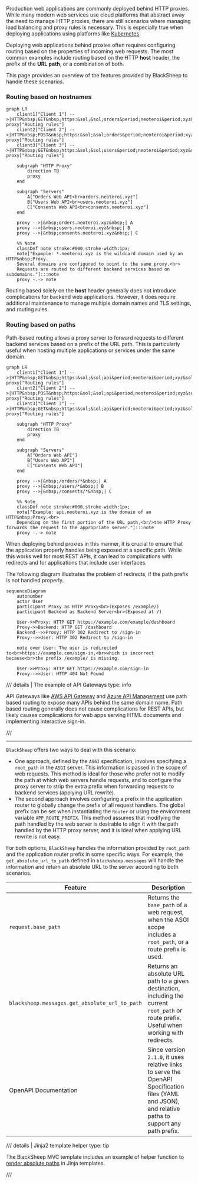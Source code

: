 Production web applications are commonly deployed behind HTTP proxies. While
many modern web services use cloud platforms that abstract away the need to
manage HTTP proxies, there are still scenarios where managing load balancing
and proxy rules is necessary. This is especially true when deploying
applications using platforms like [Kubernetes](https://kubernetes.io/).

Deploying web applications behind proxies often requires configuring routing
based on the properties of incoming web requests. The most common examples
include routing based on the HTTP **host** header, the prefix of the **URL
path**, or a combination of both.

This page provides an overview of the features provided by BlackSheep to handle
these scenarios.

### Routing based on hostnames

```mermaid
graph LR
    client1["Client 1"] -->|HTTP&nbsp;GET&nbsp;https:&sol;&sol;orders&period;neoteroi&period;xyz&sol;order&sol;123| proxy["Routing rules"]
    client2["Client 2"] -->|HTTP&nbsp;POST&nbsp;https:&sol;&sol;orders&period;neoteroi&period;xyz&sol;order| proxy["Routing rules"]
    client3["Client 3"] -->|HTTP&nbsp;GET&nbsp;https:&sol;&sol;users&period;neoteroi&period;xyz&sol;user&sol;123| proxy["Routing rules"]

    subgraph "HTTP Proxy"
        direction TB
        proxy
    end

    subgraph "Servers"
        A["Orders Web API<br>orders.neoteroi.xyz"]
        B["Users Web API<br>users.neoteroi.xyz"]
        C["Consents Web API<br>consents.neoteroi.xyz"]
    end

    proxy -->|&nbsp;orders.neoteroi.xyz&nbsp;| A
    proxy -->|&nbsp;users.neoteroi.xyz&nbsp;| B
    proxy -->|&nbsp;consents.neoteroi.xyz&nbsp;| C

    %% Note
    classDef note stroke:#000,stroke-width:1px;
    note["Example: *.neoteroi.xyz is the wildcard domain used by an HTTP&nbsp;Proxy.
    Several domains are configured to point to the same proxy.<br>
    Requests are routed to different backend services based on subdomains."]:::note
    proxy -.-> note
```

Routing based solely on the **host** header generally does not introduce
complications for backend web applications. However, it does require additional
maintenance to manage multiple domain names and TLS settings, and routing
rules.

### Routing based on paths

Path-based routing allows a proxy server to forward requests to different
backend services based on a prefix of the URL path. This is particularly useful
when hosting multiple applications or services under the same domain.

```mermaid
graph LR
    client1["Client 1"] -->|HTTP&nbsp;GET&nbsp;https:&sol;&sol;api&period;neoteroi&period;xyz&sol;order&sol;123| proxy["Routing rules"]
    client2["Client 2"] -->|HTTP&nbsp;POST&nbsp;https:&sol;&sol;api&period;neoteroi&period;xyz&sol;order| proxy["Routing rules"]
    client3["Client 3"] -->|HTTP&nbsp;GET&nbsp;https:&sol;&sol;api&period;neoteroi&period;xyz&sol;user&sol;123| proxy["Routing rules"]

    subgraph "HTTP Proxy"
        direction TB
        proxy
    end

    subgraph "Servers"
        A["Orders Web API"]
        B["Users Web API"]
        C["Consents Web API"]
    end

    proxy -->|&nbsp;/orders/*&nbsp;| A
    proxy -->|&nbsp;/users/*&nbsp;| B
    proxy -->|&nbsp;/consents/*&nbsp;| C

    %% Note
    classDef note stroke:#000,stroke-width:1px;
    note["Example: api.neoteroi.xyz is the domain of an HTTP&nbsp;Proxy.<br>
    Depending on the first portion of the URL path,<br/>the HTTP Proxy forwards the request to the appropriate server."]:::note
    proxy -.-> note
```

When deploying behind proxies in this manner, it is crucial to ensure that the
application properly handles being exposed at a specific path. While this works
well for most REST APIs, it can lead to complications with redirects and for
applications that include user interfaces.

The following diagram illustrates the problem of redirects, if the path prefix
is not handled properly.

```mermaid
sequenceDiagram
    autonumber
    actor User
    participant Proxy as HTTP Proxy<br>(Exposes /example/)
    participant Backend as Backend Server<br>(Exposed at /)

    User->>Proxy: HTTP GET https://example.com/example/dashboard
    Proxy->>Backend: HTTP GET /dashboard
    Backend-->>Proxy: HTTP 302 Redirect to /sign-in
    Proxy-->>User: HTTP 302 Redirect to /sign-in

    note over User: The user is redirected to<br>https://example.com/sign-in,<br>which is incorrect because<br>the prefix /example/ is missing.

    User->>Proxy: HTTP GET https://example.com/sign-in
    Proxy-->>User: HTTP 404 Not Found
```

/// details | The example of API Gateways
    type: info

API Gateways like [AWS API Gateway](https://docs.aws.amazon.com/prescriptive-guidance/latest/cloud-design-patterns/api-routing-path.html)
and [Azure API Management](https://learn.microsoft.com/en-us/azure/api-management/api-management-key-concepts)
use path based routing to expose many APIs behind the same domain name.
Path based routing generally does not cause complications for REST APIs, but
likely causes complications for web apps serving HTML documents and
implementing interactive sign-in.

///

---

`BlackSheep` offers two ways to deal with this scenario:

- One approach, defined by the `ASGI` specification, involves specifying a
  `root_path` in the `ASGI` server. This information is passed in the scope of
  web requests. This method is ideal for those who prefer not to modify the
  path at which web servers handle requests, and to configure the proxy server
  to strip the extra prefix when forwarding requests to backend services
  (applying URL rewrite).
- The second approach involves configuring a prefix in the application router
  to globally change the prefix of all request handlers. The global prefix can
  be set when instantiating the `Router` or using the environment variable
  `APP_ROUTE_PREFIX`. This method assumes that modifying the path handled by
  the web server is desirable to align it with the path handled by the HTTP
  proxy server, and it is ideal when applying URL rewrite is not easy.

For both options, `BlackSheep` handles the information provided by `root_path`
and the application router prefix in some specific ways.
For example, the `get_absolute_url_to_path` defined in `blacksheep.messages`
will handle the information and return an absolute URL to the server
according to both scenarios.

| Feature                                        | Description                                                                                                                                            |
| ---------------------------------------------- | ------------------------------------------------------------------------------------------------------------------------------------------------------ |
| `request.base_path`                            | Returns the `base_path` of a web request, when the ASGI scope includes a `root_path`, or a route prefix is used.                                       |
| `blacksheep.messages.get_absolute_url_to_path` | Returns an absolute URL path to a given destination, including the current `root_path` or route prefix. Useful when working with redirects.            |
| OpenAPI Documentation                          | Since version `2.1.0`, it uses relative links to serve the OpenAPI Specification files (YAML and JSON), and relative paths to support any path prefix. |

/// details | Jinja2 template helper
    type: tip

The BlackSheep MVC template includes an example of helper function to
[render absolute paths](https://github.com/Neoteroi/BlackSheep-MVC/blob/88b0672a0696d4bef4775203fae086173fd9b0fc/%7B%7Bcookiecutter.project_name%7D%7D/app/templating.py#L26)
in Jinja templates.

///

